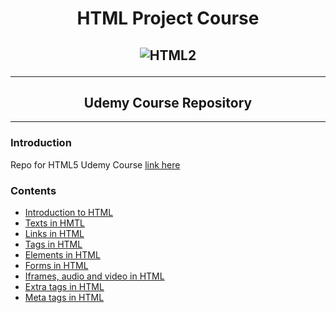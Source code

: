 <h1 align="center">HTML Project Course</h1>
<h2 align="center">

![HTML2](https://i.imgur.com/0WVfHPq.png)

***
</h2>
<h2 align="center">Udemy Course Repository</h2>

***

### Introduction
Repo for HTML5 Udemy Course 
[link here](https://www.udemy.com/course/curso-html5-completo/)


### Contents

- [Introduction to HTML](https://github.com/FacundoPellejero/HTML5-Course/tree/main/Introduction%20to%20HTML)
- [Texts in HMTL]()
- [Links in HTML]()
- [Tags in HTML]()
- [Elements in HTML]()
- [Forms in HTML]()
- [Iframes, audio and video in HTML]()
- [Extra tags in HTML]()
- [Meta tags in HTML]()

